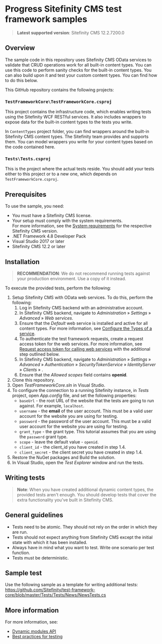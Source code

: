 Progress Sitefinity CMS test framework samples
================================================

>**Latest supported version**: Sitefinity CMS 12.2.7200.0

## Overview

The sample code in this repository uses Sitefinity CMS OData services to validate that CRUD operations work for all built-in content types. You can use this code to perform sanity checks for the built-in content types. You can also build upon it and test your custom content types. You can find how to do this below.

This GitHub repository contains the following projects:

### `TestFrameworkCore\TestFrameworkCore.csproj`

This project contains the infrastructure code, which enables writing tests using the Sitefinity WCF RESTful services. It also includes wrappers to expose data for the built-in content types to the tests you write.

In `ContentTypes` project folder, you can find wrappers around the built-in Sitefinity CMS content types. The Sitefinity team provides and supports them. You can model wrappers you write for your content types based on the code contained here.

### `Tests\Tests.csproj`

This is the project where the actual tests reside. You should add your tests either to this project or to a new one, which depends on `TestFrameworkCore.csproj`.

## Prerequisites

To use the sample, you need:

* You must have a Sitefinity CMS license.
* Your setup must comply with the system requirements.  
 For more information, see the [System requirements](https://docs.sitefinity.com/system-requirements) for the respective Sitefinity CMS version.
* .NET Framework 4.8 Developer Pack
* Visual Studio 2017 or later
* Sitefinity CMS 12.2 or later

## Installation

>**RECOMMENDATION**: We do not recommend running tests against your production environment. Use a copy of it instead.

To execute the provided tests, perform the following:

1. Setup Sitefinity CMS with OData web services. To do this, perform the following:
   1. Log in Sitefinity CMS backend with an administrative account.
   2. In Sitefinity CMS backend, navigate to _Administration_ » _Settings_ » _Advanced_ » _Web services_.
   3. Ensure that the _Default_ web service is installed and active for all content types. For more information, see [Configure the Types of a service](https://www.progress.com/documentation/sitefinity-cms/configure-the-types).
   4. To authenticate the test framework requests, create a request access token for the web services. For more information, see [Request access token for calling web services](https://www.progress.com/documentation/sitefinity-cms/request-access-token-for-calling-web-services) with the additional step outlined below.
   5. In Sitefinity CMS backend, navigate to _Administration_ » _Settings_ » _Advanced_ » _Authentication_ » _SecurityTokenService_ »  _IdentityServer_ » _Clients_ » <The client you have just created>. 
   6. Ensure that the _Allowed scopes_ field contains **openid**.
2. Clone this repository.
3. Open _TestFrameworkCore.sln_ in Visual Studio.
4. To configure the connection to a running Sitefinity instance, in _Tests_ project, open _App.config_ file, and set the following properties:
   * `baseUrl` - the root URL of the website that the tests are going to run against. For example, `localhost`.
   * `username` - the **email** of the user account. This must be a valid user account for the website you are using for testing.
   * `password` - the password of the user account. This must be a valid user account for the website you are using for testing.
   * `grant_type` - the grant type. This tutorial assumes that you are using the `password` grant type.
   * `scope` - leave the default value - `openid`.
   * `client_id` - the client_id you have created in step 1.4.
   * `client_secret` - the client secret you have created in step 1.4.
5. Restore the NuGet packages and Build the solution.
6. In Visual Studio, open the _Test Explorer_ window and run the tests.

## Writing tests

>**Note**: When you have created additional dynamic content types, the provided tests aren't enough. You should develop tests that cover the extra functionality you've built in Sitefinity CMS.

## General guidelines

* Tests need to be atomic. They should not rely on the order in which they are run.
* Tests should not expect anything from Sitefinity CMS except the initial state with which it has been installed.
* Always have in mind what you want to test. Write one scenario per test function.
* Tests must be deterministic.

## Sample test

Use the following sample as a template for writing additional tests:
https://github.com/Sitefinity/test-framework-core/blob/master/Tests/Tests/News/NewsTests.cs


## More information

For more information, see:

* [Dynamic modules API](https://www.progress.com/documentation/sitefinity-cms/for-developers-dynamic-modules)
* [Best practices for testing](https://www.progress.com/documentation/sitefinity-cms/best-practices-testing)
